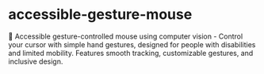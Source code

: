 # accessible-gesture-mouse
🤲 Accessible gesture-controlled mouse using computer vision - Control your cursor with simple hand gestures, designed for people with disabilities and limited mobility. Features smooth tracking, customizable gestures, and inclusive design.
